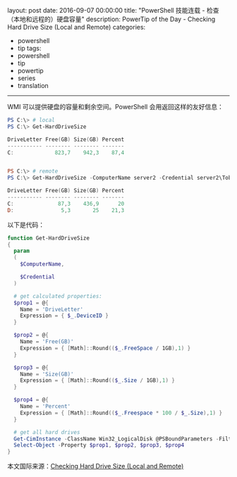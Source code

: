 layout: post
date: 2016-09-07 00:00:00
title: "PowerShell 技能连载 - 检查（本地和远程的）硬盘容量"
description: PowerTip of the Day - Checking Hard Drive Size (Local and Remote)
categories:
- powershell
- tip
tags:
- powershell
- tip
- powertip
- series
- translation
---
WMI 可以提供硬盘的容量和剩余空间。PowerShell 会用返回这样的友好信息：

```powershell
PS C:\> # local
PS C:\> Get-HardDriveSize

DriveLetter Free(GB) Size(GB) Percent
----------- -------- -------- -------
C:             823,7    942,3    87,4


PS C:\> # remote
PS C:\> Get-HardDriveSize -ComputerName server2 -Credential server2\Tobias

DriveLetter Free(GB) Size(GB) Percent
----------- -------- -------- -------
C:              87,3    436,9      20
D:               5,3       25    21,3
```

以下是代码：

```powershell
function Get-HardDriveSize
{
  param
  (
    $ComputerName,

    $Credential
  )

  # get calculated properties:
  $prop1 = @{
    Name = 'DriveLetter'
    Expression = { $_.DeviceID }
  }

  $prop2 = @{
    Name = 'Free(GB)'
    Expression = { [Math]::Round(($_.FreeSpace / 1GB),1) }
  }

  $prop3 = @{
    Name = 'Size(GB)'
    Expression = { [Math]::Round(($_.Size / 1GB),1) }
  }

  $prop4 = @{
    Name = 'Percent'
    Expression = { [Math]::Round(($_.Freespace * 100 / $_.Size),1) }
  }

  # get all hard drives
  Get-CimInstance -ClassName Win32_LogicalDisk @PSBoundParameters -Filter "DriveType=3" | 
  Select-Object -Property $prop1, $prop2, $prop3, $prop4
}
```

<!--more-->
本文国际来源：[Checking Hard Drive Size (Local and Remote)](http://community.idera.com/powershell/powertips/b/tips/posts/checking-hard-drive-size-local-and-remote)
